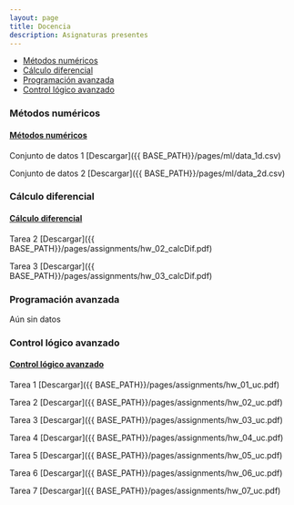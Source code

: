 ```yaml
---
layout: page
title: Docencia
description: Asignaturas presentes
---
```


<div class="navbar">
    <div class="navbar-inner">
        <ul class="nav">
            <li><a href="#metnum">Métodos numéricos</a></li>
            <li><a href="#calcdif">Cálculo diferencial</a></li>
            <li><a href="#progav">Programación avanzada</a></li>
            <li><a href="#ctrllog">Control lógico avanzado</a></li>
        </ul>
    </div>
</div>

### <a name="metnum"></a>Métodos numéricos

#### <u>Métodos numéricos</u>
Conjunto de datos 1
[Descargar]({{ BASE_PATH}}/pages/ml/data_1d.csv)

Conjunto de datos 2
[Descargar]({{ BASE_PATH}}/pages/ml/data_2d.csv)



### <a name="calcdif"></a>Cálculo diferencial

#### <u>Cálculo diferencial</u>
Tarea 2
[Descargar]({{ BASE_PATH}}/pages/assignments/hw_02_calcDif.pdf)

Tarea 3
[Descargar]({{ BASE_PATH}}/pages/assignments/hw_03_calcDif.pdf)



### <a name="progav"></a>Programación avanzada
Aún sin datos


### <a name="ctrllog"></a>Control lógico avanzado

#### <u>Control lógico avanzado</u>
Tarea 1
[Descargar]({{ BASE_PATH}}/pages/assignments/hw_01_uc.pdf)

Tarea 2
[Descargar]({{ BASE_PATH}}/pages/assignments/hw_02_uc.pdf)

Tarea 3
[Descargar]({{ BASE_PATH}}/pages/assignments/hw_03_uc.pdf)

Tarea 4
[Descargar]({{ BASE_PATH}}/pages/assignments/hw_04_uc.pdf)

Tarea 5
[Descargar]({{ BASE_PATH}}/pages/assignments/hw_05_uc.pdf)

Tarea 6
[Descargar]({{ BASE_PATH}}/pages/assignments/hw_06_uc.pdf)

Tarea 7
[Descargar]({{ BASE_PATH}}/pages/assignments/hw_07_uc.pdf)

<!-- Note: this is how to write a comment in HTML. Everything in here won't show up on your webpage.-->

<!--
To increase the size of the title, use fewer # in front of the paper title.
To decrease the size of the title, use more #. 
To remove the italics, remove the * before and after the description
To remove the underline from the title, remove the <u> tags (<u> and </u>)
-->
